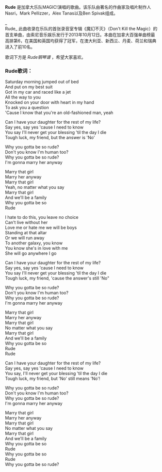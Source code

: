 

**Rude** 是加拿大乐队MAGIC!演唱的歌曲。该乐队由著名的作曲家及唱片制作人Nasri，Mark Pellizzer，Alex
Tanas以及Ben Spivak组成。

_  
Rude_ 此曲收录在乐队的首张录音室专辑《魔幻不灭》（Don't Kill the
Magic）的首支单曲，由索尼音乐娱乐发行于2013年10月12日。本曲在加拿大百强单曲榜最高排第6，在美国和英国均获得了冠军，在澳大利亚、新西兰、丹麦、荷兰和瑞典进入了前10名。

  
歌词下方是 _Rude钢琴谱_ ，希望大家喜欢。

### Rude歌词：

Saturday morning jumped out of bed  
And put on my best suit  
Got in my car and raced like a jet  
All the way to you  
Knocked on your door with heart in my hand  
To ask you a question  
'Cause I know that you're an old-fashioned man, yeah

Can I have your daughter for the rest of my life?  
Say yes, say yes 'cause I need to know  
You say I'll never get your blessing 'til the day I die  
Tough luck, my friend, but the answer is 'No'

Why you gotta be so rude?  
Don't you know I'm human too?  
Why you gotta be so rude?  
I'm gonna marry her anyway

Marry that girl  
Marry her anyway  
Marry that girl  
Yeah, no matter what you say  
Marry that girl  
And we'll be a family  
Why you gotta be so  
Rude

I hate to do this, you leave no choice  
Can't live without her  
Love me or hate me we will be boys  
Standing at that altar  
Or we will run away  
To another galaxy, you know  
You know she's in love with me  
She will go anywhere I go

Can I have your daughter for the rest of my life?  
Say yes, say yes 'cause I need to know  
You say I'll never get your blessing 'til the day I die  
Tough luck, my friend, 'cause the answer's still 'No"

Why you gotta be so rude?  
Don't you know I'm human too?  
Why you gotta be so rude?  
I'm gonna marry her anyway

Marry that girl  
Marry her anyway  
Marry that girl  
No matter what you say  
Marry that girl  
And we'll be a family  
Why you gotta be so  
Rude  
Rude

Can I have your daughter for the rest of my life?  
Say yes, say yes 'cause I need to know  
You say, I'll never get your blessing 'til the day I die  
Tough luck, my friend, but 'No' still means 'No'!

Why you gotta be so rude?  
Don't you know I'm human too?  
Why you gotta be so rude?  
I'm gonna marry her anyway

Marry that girl  
Marry her anyway  
Marry that girl  
No matter what you say  
Marry that girl  
And we'll be a family  
Why you gotta be so  
Rude  
Why you gotta be so  
Rude  
Why you gotta be so rude?

